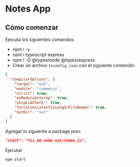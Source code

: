 # Notes App

## Cómo comenzar

Ejecuta los siguientes comandos:

- npm i -y
- npm i typescript express
- npm i -D @types/node @types/express
- Crear un archivo `tsconfig.json` con el siguiente contenido:

```json
{
  "compilerOptions": {
    "target": "es5",
    "module": "commonjs",
    "strict": true,
    "esModuleInterop": true,
    "skipLibCheck": true,
    "forceConsistentCasingInFileNames": true,
    "outDir": "out"
  }
}
```

Agregar lo siguiente a package.json:

```json
"start": "tsc && node out/index.js",
```

Ejecutar

```bash
npm start
```
